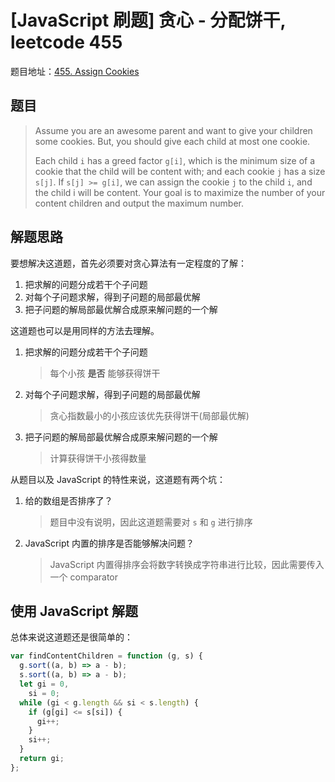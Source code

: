 # [JavaScript 刷题] 贪心 - 分配饼干, leetcode 455

题目地址：[455. Assign Cookies](https://leetcode.com/problems/assign-cookies/)

## 题目

> Assume you are an awesome parent and want to give your children some cookies. But, you should give each child at most one cookie.
>
> Each child `i` has a greed factor `g[i]`, which is the minimum size of a cookie that the child will be content with; and each cookie `j` has a size `s[j]`. If `s[j] >= g[i]`, we can assign the cookie `j` to the child `i`, and the child i will be content. Your goal is to maximize the number of your content children and output the maximum number.

## 解题思路

要想解决这道题，首先必须要对贪心算法有一定程度的了解：

1. 把求解的问题分成若干个子问题
1. 对每个子问题求解，得到子问题的局部最优解
1. 把子问题的解局部最优解合成原来解问题的一个解

这道题也可以是用同样的方法去理解。

1. 把求解的问题分成若干个子问题

   > 每个小孩 **是否** 能够获得饼干

2. 对每个子问题求解，得到子问题的局部最优解

   > 贪心指数最小的小孩应该优先获得饼干(局部最优解)

3. 把子问题的解局部最优解合成原来解问题的一个解

   > 计算获得饼干小孩得数量

从题目以及 JavaScript 的特性来说，这道题有两个坑：

1. 给的数组是否排序了？

   > 题目中没有说明，因此这道题需要对 `s` 和 `g` 进行排序

2. JavaScript 内置的排序是否能够解决问题？

   > JavaScript 内置得排序会将数字转换成字符串进行比较，因此需要传入一个 comparator

## 使用 JavaScript 解题

总体来说这道题还是很简单的：

```javascript
var findContentChildren = function (g, s) {
  g.sort((a, b) => a - b);
  s.sort((a, b) => a - b);
  let gi = 0,
    si = 0;
  while (gi < g.length && si < s.length) {
    if (g[gi] <= s[si]) {
      gi++;
    }
    si++;
  }
  return gi;
};
```
